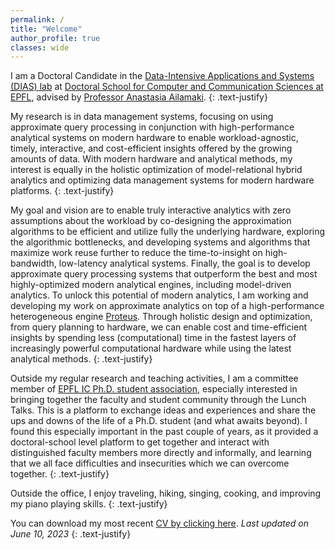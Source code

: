 ```yaml
---
permalink: /
title: "Welcome"
author_profile: true
classes: wide
---
```


I am a Doctoral Candidate in the [Data-Intensive Applications and Systems (DIAS) lab](dias.epfl.ch) at [Doctoral School for Computer and Communication Sciences at EPFL](https://www.epfl.ch/education/phd/edic-computer-and-communication-sciences/), advised by [Professor Anastasia Ailamaki](https://people.epfl.ch/anastasia.ailamaki?lang=en).
{: .text-justify}

My research is in data management systems, focusing on using approximate query processing in conjunction with high-performance analytical systems on modern hardware to enable workload-agnostic, timely, interactive, and cost-efficient insights offered by the growing amounts of data. With modern hardware and analytical methods, my interest is equally in the holistic optimization of model-relational hybrid analytics and optimizing data management systems for modern hardware platforms.
{: .text-justify}

My goal and vision are to enable truly interactive analytics with zero assumptions about the workload by co-designing the approximation algorithms to be efficient and utilize fully the underlying hardware, exploring the algorithmic bottlenecks, and developing systems and algorithms that maximize work reuse further to reduce the time-to-insight on high-bandwidth, low-latency analytical systems. Finally, the goal is to develop approximate query processing systems that outperform the best and most highly-optimized modern analytical engines, including model-driven analytics. To unlock this potential of modern analytics, I am working and developing my work on approximate analytics on top of a high-performance heterogeneous engine [Proteus](www.proteusdb.com). Through holistic design and optimization, from query planning to hardware, we can enable cost and time-efficient insights by spending less (computational) time in the fastest layers of increasingly powerful computational hardware while using the latest analytical methods.
{: .text-justify}

Outside my regular research and teaching activities, I am a committee member of [EPFL IC Ph.D. student association](https://epic.epfl.ch/), especially interested in bringing together the faculty and student community through the Lunch Talks. This is a platform to exchange ideas and experiences and share the ups and downs of the life of a Ph.D. student (and what awaits beyond). I found this especially important in the past couple of years, as it provided a doctoral-school level platform to get together and interact with distinguished faculty members more directly and informally, and learning that we all face difficulties and insecurities which we can overcome together.
{: .text-justify}

Outside the office, I enjoy traveling, hiking, singing, cooking, and improving my piano playing skills.
{: .text-justify}

You can download my most recent [CV by clicking here](/assets/files/Viktor_Sanca_cv.pdf).
*Last updated on June 10, 2023*
{: .text-justify}
